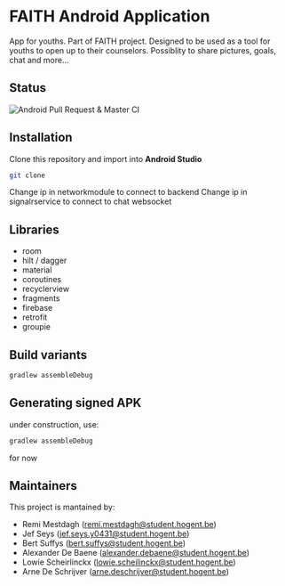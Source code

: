 # FAITH Android Application

App for youths. Part of FAITH project.
Designed to be used as a tool for youths to open up to their counselors.
Possiblity to share pictures, goals, chat and more...

## Status
![Android Pull Request & Master CI](https://github.com/HoGent-Projecten3/projecten3-2021-android-f3/workflows/Android%20Pull%20Request%20&%20Master%20CI/badge.svg)

## Installation
Clone this repository and import into **Android Studio**
```bash
git clone
```
Change ip in networkmodule to connect to backend
Change ip in signalrservice to connect to chat websocket

## Libraries
- room
- hilt / dagger
- material
- coroutines
- recyclerview
- fragments
- firebase
- retrofit
- groupie

## Build variants
```bash
gradlew assembleDebug
```

## Generating signed APK
under construction, use:
```bash
gradlew assembleDebug
```
for now
## Maintainers
This project is mantained by:
 - Remi Mestdagh (remi.mestdagh@student.hogent.be)
 - Jef Seys (jef.seys.y0431@student.hogent.be)
 - Bert Suffys (bert.suffys@student.hogent.be)
 - Alexander De Baene (alexander.debaene@student.hogent.be)
 - Lowie Scheirlinckx (lowie.scheilinckx@student.hogent.be)
 - Arne De Schrijver (arne.deschrijver@student.hogent.be)
